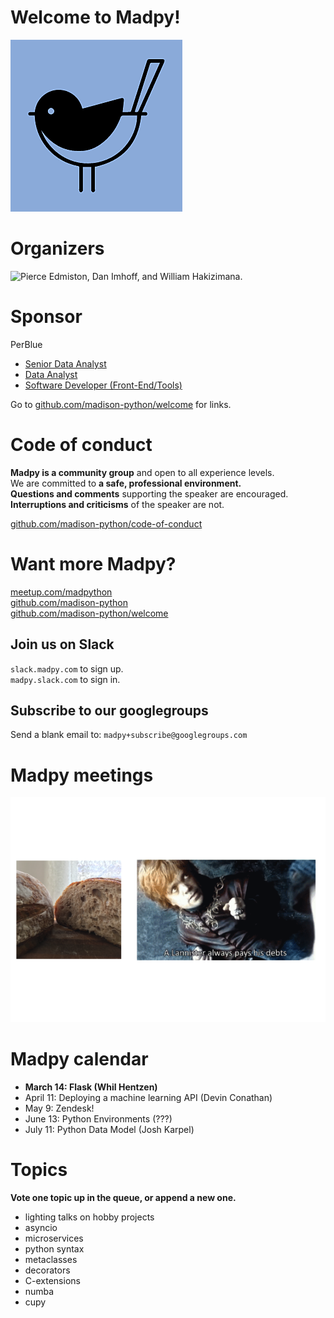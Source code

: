 Welcome to Madpy!
=================

![The Madpy Magpy.](img/madpy-logo.png)

Organizers
==========

![Pierce Edmiston, Dan Imhoff, and William
Hakizimana.](README_files/figure-markdown_strict/organizers-1.png)

Sponsor
=======

PerBlue

-   [Senior Data
    Analyst](https://perblue.com/Careers.aspx#op-277104-senior-data-analyst)
-   [Data
    Analyst](https://perblue.com/Careers.aspx#op-305962-data-analyst)
-   [Software Developer
    (Front-End/Tools)](https://perblue.com/Careers.aspx#op-294641-software-developer-frontendtools)

Go to
[github.com/madison-python/welcome](https://github.com/madison-python/welcome)
for links.

Code of conduct
===============

**Madpy is a community group** and open to all experience levels.  
We are committed to **a safe, professional environment.**  
**Questions and comments** supporting the speaker are encouraged.  
**Interruptions and criticisms** of the speaker are not.

[github.com/madison-python/code-of-conduct](https://github.com/madison-python/code-of-conduct)

Want more Madpy?
================

[meetup.com/madpython](https://www.meetup.com/madpython/)  
[github.com/madison-python](https://github.com/madison-python)  
[github.com/madison-python/welcome](https://github.com/madison-python/welcome)

Join us on Slack
----------------

`slack.madpy.com` to sign up.  
`madpy.slack.com` to sign in.

Subscribe to our googlegroups
-----------------------------

Send a blank email to: `madpy+subscribe@googlegroups.com`

Madpy meetings
==============

![Bread.](README_files/figure-markdown_strict/bread-1.png)

Madpy calendar
==============

-   **March 14: Flask (Whil Hentzen)**
-   April 11: Deploying a machine learning API (Devin Conathan)
-   May 9: Zendesk!
-   June 13: Python Environments (???)
-   July 11: Python Data Model (Josh Karpel)

Topics
======

**Vote one topic up in the queue, or append a new one.**

-   lighting talks on hobby projects
-   asyncio
-   microservices
-   python syntax
-   metaclasses
-   decorators
-   C-extensions
-   numba
-   cupy
